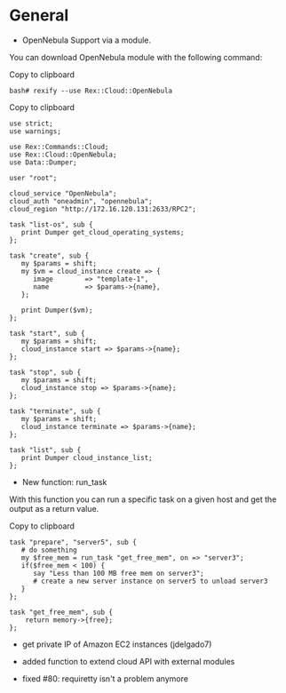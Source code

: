# General

-   OpenNebula Support via a module.

You can download OpenNebula module with the following command:

Copy to clipboard

    bash# rexify --use Rex::Cloud::OpenNebula

Copy to clipboard

    use strict;
    use warnings;

    use Rex::Commands::Cloud;
    use Rex::Cloud::OpenNebula;
    use Data::Dumper;

    user "root";

    cloud_service "OpenNebula";
    cloud_auth "oneadmin", "opennebula";
    cloud_region "http://172.16.120.131:2633/RPC2";

    task "list-os", sub {
       print Dumper get_cloud_operating_systems;
    };

    task "create", sub {
       my $params = shift;
       my $vm = cloud_instance create => {
          image        => "template-1",
          name         => $params->{name},
       };

       print Dumper($vm);
    };

    task "start", sub {
       my $params = shift;
       cloud_instance start => $params->{name};
    };

    task "stop", sub {
       my $params = shift;
       cloud_instance stop => $params->{name};
    };

    task "terminate", sub {
       my $params = shift;
       cloud_instance terminate => $params->{name};
    };

    task "list", sub {
       print Dumper cloud_instance_list;
    };

-   New function: run\_task

With this function you can run a specific task on a given host and get the output as a return value.

Copy to clipboard

    task "prepare", "server5", sub {
       # do something
       my $free_mem = run_task "get_free_mem", on => "server3";
       if($free_mem < 100) {
          say "Less than 100 MB free mem on server3";
          # create a new server instance on server5 to unload server3
       }
    };

    task "get_free_mem", sub {
        return memory->{free};
    };

-   get private IP of Amazon EC2 instances (jdelgado7)

-   added function to extend cloud API with external modules

-   fixed \#80: requiretty isn't a problem anymore


